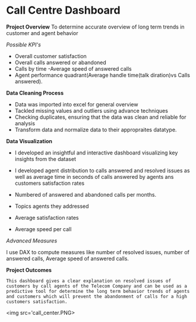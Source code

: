 # Call Centre Dashboard

**Project Overview**
To determine accurate overview of long term trends in customer and agent behavior

*Possible KPI's*
- Overall customer satisfaction
- Overall calls answered or abandoned
- Calls by time
-Average speed of answered calls
- Agent performance quadrant(Average handle time(talk diration)vs Calls answered).


**Data Cleaning Process**
- Data was imported into excel for general  overview
- Tackled missing values and outliers using advance techniques
- Checking duplicates, ensuring that the data was clean and reliable for analysis
- Transform data and normalize data to their appropraites datatype.

**Data Visualization**

- I developed an insightful and interactive dashboard visualizing key insights from the dataset

- I developed agent distribution to calls answered and resolved issues as well as average time in seconds of calls answered by agents ans customers satisfaction rates

- Numbered of answered and abandoned calls per months.

- Topics agents they addressed

- Average satisfaction rates
- Average speed per call

*Advanced Measures*

I use DAX to compute measures like number of resolved issues, number of answered calls, Average speed of answered calls.


**Project Outcomes**

`This dashboard gives a clear explanation on resolved issues of customers by call agents of the Telecom Company and can be used as a predictive tool for determine the long term behavior trends of agents and customers which will prevent the abandonment of calls for a high customers satisfaction.`

<img src='call_center.PNG>